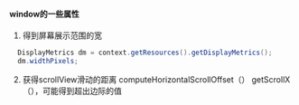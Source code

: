 #### window的一些属性
1. 得到屏幕展示范围的宽
```java
  DisplayMetrics dm = context.getResources().getDisplayMetrics();
  dm.widthPixels;
```
2. 获得scrollView滑动的距离
computeHorizontalScrollOffset（）
getScrollX（），可能得到超出边际的值
